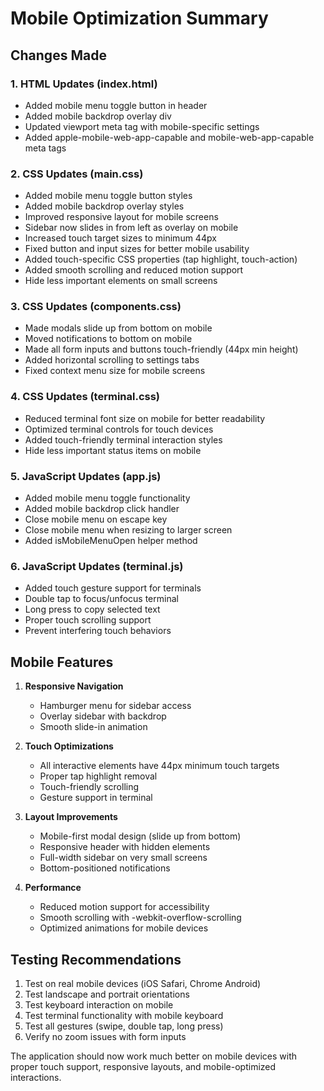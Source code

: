 # Mobile Optimization Summary

## Changes Made

### 1. HTML Updates (index.html)
- Added mobile menu toggle button in header
- Added mobile backdrop overlay div
- Updated viewport meta tag with mobile-specific settings
- Added apple-mobile-web-app-capable and mobile-web-app-capable meta tags

### 2. CSS Updates (main.css)
- Added mobile menu toggle button styles
- Added mobile backdrop overlay styles
- Improved responsive layout for mobile screens
- Sidebar now slides in from left as overlay on mobile
- Increased touch target sizes to minimum 44px
- Fixed button and input sizes for better mobile usability
- Added touch-specific CSS properties (tap highlight, touch-action)
- Added smooth scrolling and reduced motion support
- Hide less important elements on small screens

### 3. CSS Updates (components.css)
- Made modals slide up from bottom on mobile
- Moved notifications to bottom on mobile
- Made all form inputs and buttons touch-friendly (44px min height)
- Added horizontal scrolling to settings tabs
- Fixed context menu size for mobile screens

### 4. CSS Updates (terminal.css)
- Reduced terminal font size on mobile for better readability
- Optimized terminal controls for touch devices
- Added touch-friendly terminal interaction styles
- Hide less important status items on mobile

### 5. JavaScript Updates (app.js)
- Added mobile menu toggle functionality
- Added mobile backdrop click handler
- Close mobile menu on escape key
- Close mobile menu when resizing to larger screen
- Added isMobileMenuOpen helper method

### 6. JavaScript Updates (terminal.js)
- Added touch gesture support for terminals
- Double tap to focus/unfocus terminal
- Long press to copy selected text
- Proper touch scrolling support
- Prevent interfering touch behaviors

## Mobile Features

1. **Responsive Navigation**
   - Hamburger menu for sidebar access
   - Overlay sidebar with backdrop
   - Smooth slide-in animation

2. **Touch Optimizations**
   - All interactive elements have 44px minimum touch targets
   - Proper tap highlight removal
   - Touch-friendly scrolling
   - Gesture support in terminal

3. **Layout Improvements**
   - Mobile-first modal design (slide up from bottom)
   - Responsive header with hidden elements
   - Full-width sidebar on very small screens
   - Bottom-positioned notifications

4. **Performance**
   - Reduced motion support for accessibility
   - Smooth scrolling with -webkit-overflow-scrolling
   - Optimized animations for mobile devices

## Testing Recommendations

1. Test on real mobile devices (iOS Safari, Chrome Android)
2. Test landscape and portrait orientations
3. Test keyboard interaction on mobile
4. Test terminal functionality with mobile keyboard
5. Test all gestures (swipe, double tap, long press)
6. Verify no zoom issues with form inputs

The application should now work much better on mobile devices with proper touch support, responsive layouts, and mobile-optimized interactions.